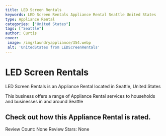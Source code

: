 ```yaml
---
title: LED Screen Rentals
keywords: LED Screen Rentals Appliance Rental Seattle United States 
type: Appliance Rental 
categories: ["United States"]
tags: ["Seattle"]
author: Curtis
cover:
 image: /img/laundryappliance/354.webp
 alt: 'UnitedStates from LEDScreenRentals'
---
```


# LED Screen Rentals
LED Screen Rentals is an Appliance Rental located in Seattle, United States

This business offers a range of Appliance Rental services to households and businesses in and around Seattle

## Check out how this Appliance Rental is rated.
Review Count: None
Review Stars: None
